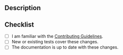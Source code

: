 ## Description
<!-- Provide a standalone description of changes in this PR. -->
<!-- Reference any issues closed by this PR with "closes #1234". -->

## Checklist
- [ ] I am familiar with the [Contributing Guidelines](https://github.com/nvidia-cosmos/cosmos-curate/CONTRIBUTING.md).
- [ ] New or existing tests cover these changes.
- [ ] The documentation is up to date with these changes.

